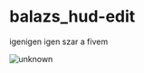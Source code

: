 # balazs_hud-edit
igenigen igen szar a fivem 

![unknown](https://user-images.githubusercontent.com/95979897/145688457-6aa0d5de-5085-4079-b815-f33af7a2e969.png)
